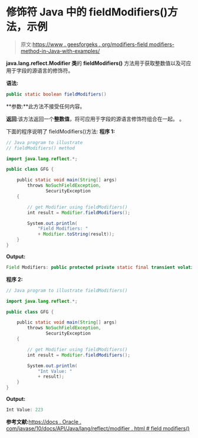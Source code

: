 # 修饰符 Java 中的 fieldModifiers()方法，示例

> 原文:[https://www . geesforgeks . org/modifiers-field modifiers-method-in-Java-with-examples/](https://www.geeksforgeeks.org/modifiers-fieldmodifiers-method-in-java-with-examples/)

**java.lang.reflect.Modifier 类**的 **fieldModifiers()** 方法用于获取整数值以及可应用于字段的源语言的修饰符。

**语法:**

```java
public static boolean fieldModifiers()

```

**参数:**此方法不接受任何内容。

**返回**:该方法返回一个**整数值**，将可应用于字段的源语言修饰符组合在一起。
。

下面的程序说明了 fieldModifiers()方法:
**程序 1:**

```java
// Java program to illustrate
// fieldModifiers() method

import java.lang.reflect.*;

public class GFG {

    public static void main(String[] args)
        throws NoSuchFieldException,
               SecurityException
    {

        // get Modifier using fieldModifiers()
        int result = Modifier.fieldModifiers();

        System.out.println(
            "Field Modifiers: "
            + Modifier.toString(result));
    }
}
```

**Output:**

```java
Field Modifiers: public protected private static final transient volatile

```

**程序 2:**

```java
// Java program to illustrate fieldModifiers()

import java.lang.reflect.*;

public class GFG {

    public static void main(String[] args)
        throws NoSuchFieldException,
               SecurityException
    {

        // get Modifier using fieldModifiers()
        int result = Modifier.fieldModifiers();

        System.out.println(
            "Int Value: "
            + result);
    }
}
```

**Output:**

```java
Int Value: 223

```

**参考文献:**[https://docs . Oracle . com/javase/10/docs/API/Java/lang/reflect/modifier . html # field modifiers()](https://docs.oracle.com/javase/10/docs/api/java/lang/reflect/Modifier.html#fieldModifiers--)